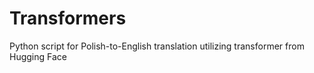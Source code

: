 # Transformers
Python script for Polish-to-English translation utilizing transformer from Hugging Face
